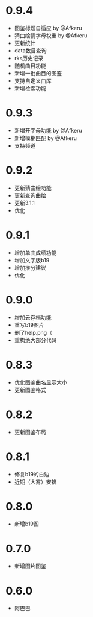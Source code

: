 # 0.9.4
* 图鉴标题自适应 by @Afkeru
* 猜曲绘猜字母权重 by @Afkeru
* 更新统计
* data数目查询
* rks历史记录
* 随机曲目功能
* 新增一批曲目的图鉴
* 支持自定义曲库
* 新增检索功能

# 0.9.3
* 新增开字母功能 by @Afkeru
* 新增模糊匹配 by @Afkeru
* 支持频道

# 0.9.2
* 更新猜曲绘功能
* 更新查询曲绘
* 更新3.1.1
* 优化

# 0.9.1
* 增加单曲成绩功能
* 增加文字版b19
* 增加推分建议
* 优化

# 0.9.0
* 增加云存档功能
* 重写b19图片
* 删了help.png（
* 重构绝大部分代码


# 0.8.3

* 优化图鉴曲名显示大小
* 更新图鉴格式

# 0.8.2

* 更新图鉴布局

# 0.8.1

* 修复b19的白边
* 近期（大雾）安排

# 0.8.0

* 新增b19图

# 0.7.0

* 新增图片图鉴

# 0.6.0

* 阿巴巴
